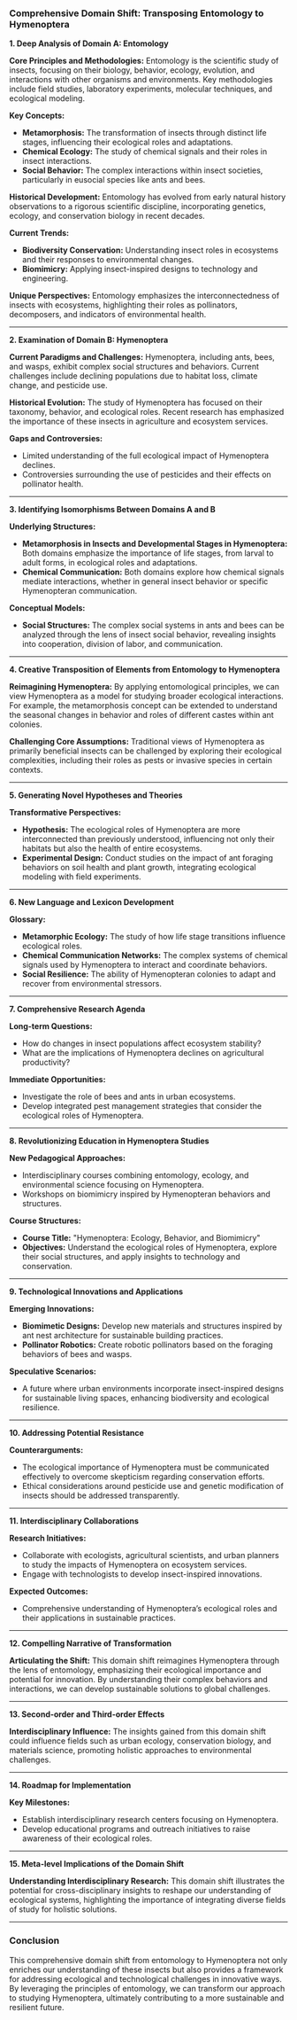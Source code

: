 ### Comprehensive Domain Shift: Transposing Entomology to Hymenoptera

**1. Deep Analysis of Domain A: Entomology**

**Core Principles and Methodologies:**
Entomology is the scientific study of insects, focusing on their biology, behavior, ecology, evolution, and interactions with other organisms and environments. Key methodologies include field studies, laboratory experiments, molecular techniques, and ecological modeling.

**Key Concepts:**
- **Metamorphosis:** The transformation of insects through distinct life stages, influencing their ecological roles and adaptations.
- **Chemical Ecology:** The study of chemical signals and their roles in insect interactions.
- **Social Behavior:** The complex interactions within insect societies, particularly in eusocial species like ants and bees.

**Historical Development:**
Entomology has evolved from early natural history observations to a rigorous scientific discipline, incorporating genetics, ecology, and conservation biology in recent decades.

**Current Trends:**
- **Biodiversity Conservation:** Understanding insect roles in ecosystems and their responses to environmental changes.
- **Biomimicry:** Applying insect-inspired designs to technology and engineering.

**Unique Perspectives:**
Entomology emphasizes the interconnectedness of insects with ecosystems, highlighting their roles as pollinators, decomposers, and indicators of environmental health.

---

**2. Examination of Domain B: Hymenoptera**

**Current Paradigms and Challenges:**
Hymenoptera, including ants, bees, and wasps, exhibit complex social structures and behaviors. Current challenges include declining populations due to habitat loss, climate change, and pesticide use.

**Historical Evolution:**
The study of Hymenoptera has focused on their taxonomy, behavior, and ecological roles. Recent research has emphasized the importance of these insects in agriculture and ecosystem services.

**Gaps and Controversies:**
- Limited understanding of the full ecological impact of Hymenoptera declines.
- Controversies surrounding the use of pesticides and their effects on pollinator health.

---

**3. Identifying Isomorphisms Between Domains A and B**

**Underlying Structures:**
- **Metamorphosis in Insects and Developmental Stages in Hymenoptera:** Both domains emphasize the importance of life stages, from larval to adult forms, in ecological roles and adaptations.
- **Chemical Communication:** Both domains explore how chemical signals mediate interactions, whether in general insect behavior or specific Hymenopteran communication.

**Conceptual Models:**
- **Social Structures:** The complex social systems in ants and bees can be analyzed through the lens of insect social behavior, revealing insights into cooperation, division of labor, and communication.

---

**4. Creative Transposition of Elements from Entomology to Hymenoptera**

**Reimagining Hymenoptera:**
By applying entomological principles, we can view Hymenoptera as a model for studying broader ecological interactions. For example, the metamorphosis concept can be extended to understand the seasonal changes in behavior and roles of different castes within ant colonies.

**Challenging Core Assumptions:**
Traditional views of Hymenoptera as primarily beneficial insects can be challenged by exploring their ecological complexities, including their roles as pests or invasive species in certain contexts.

---

**5. Generating Novel Hypotheses and Theories**

**Transformative Perspectives:**
- **Hypothesis:** The ecological roles of Hymenoptera are more interconnected than previously understood, influencing not only their habitats but also the health of entire ecosystems.
- **Experimental Design:** Conduct studies on the impact of ant foraging behaviors on soil health and plant growth, integrating ecological modeling with field experiments.

---

**6. New Language and Lexicon Development**

**Glossary:**
- **Metamorphic Ecology:** The study of how life stage transitions influence ecological roles.
- **Chemical Communication Networks:** The complex systems of chemical signals used by Hymenoptera to interact and coordinate behaviors.
- **Social Resilience:** The ability of Hymenopteran colonies to adapt and recover from environmental stressors.

---

**7. Comprehensive Research Agenda**

**Long-term Questions:**
- How do changes in insect populations affect ecosystem stability?
- What are the implications of Hymenoptera declines on agricultural productivity?

**Immediate Opportunities:**
- Investigate the role of bees and ants in urban ecosystems.
- Develop integrated pest management strategies that consider the ecological roles of Hymenoptera.

---

**8. Revolutionizing Education in Hymenoptera Studies**

**New Pedagogical Approaches:**
- Interdisciplinary courses combining entomology, ecology, and environmental science focusing on Hymenoptera.
- Workshops on biomimicry inspired by Hymenopteran behaviors and structures.

**Course Structures:**
- **Course Title:** "Hymenoptera: Ecology, Behavior, and Biomimicry"
- **Objectives:** Understand the ecological roles of Hymenoptera, explore their social structures, and apply insights to technology and conservation.

---

**9. Technological Innovations and Applications**

**Emerging Innovations:**
- **Biomimetic Designs:** Develop new materials and structures inspired by ant nest architecture for sustainable building practices.
- **Pollinator Robotics:** Create robotic pollinators based on the foraging behaviors of bees and wasps.

**Speculative Scenarios:**
- A future where urban environments incorporate insect-inspired designs for sustainable living spaces, enhancing biodiversity and ecological resilience.

---

**10. Addressing Potential Resistance**

**Counterarguments:**
- The ecological importance of Hymenoptera must be communicated effectively to overcome skepticism regarding conservation efforts.
- Ethical considerations around pesticide use and genetic modification of insects should be addressed transparently.

---

**11. Interdisciplinary Collaborations**

**Research Initiatives:**
- Collaborate with ecologists, agricultural scientists, and urban planners to study the impacts of Hymenoptera on ecosystem services.
- Engage with technologists to develop insect-inspired innovations.

**Expected Outcomes:**
- Comprehensive understanding of Hymenoptera’s ecological roles and their applications in sustainable practices.

---

**12. Compelling Narrative of Transformation**

**Articulating the Shift:**
This domain shift reimagines Hymenoptera through the lens of entomology, emphasizing their ecological importance and potential for innovation. By understanding their complex behaviors and interactions, we can develop sustainable solutions to global challenges.

---

**13. Second-order and Third-order Effects**

**Interdisciplinary Influence:**
The insights gained from this domain shift could influence fields such as urban ecology, conservation biology, and materials science, promoting holistic approaches to environmental challenges.

---

**14. Roadmap for Implementation**

**Key Milestones:**
- Establish interdisciplinary research centers focusing on Hymenoptera.
- Develop educational programs and outreach initiatives to raise awareness of their ecological roles.

---

**15. Meta-level Implications of the Domain Shift**

**Understanding Interdisciplinary Research:**
This domain shift illustrates the potential for cross-disciplinary insights to reshape our understanding of ecological systems, highlighting the importance of integrating diverse fields of study for holistic solutions.

---

### Conclusion

This comprehensive domain shift from entomology to Hymenoptera not only enriches our understanding of these insects but also provides a framework for addressing ecological and technological challenges in innovative ways. By leveraging the principles of entomology, we can transform our approach to studying Hymenoptera, ultimately contributing to a more sustainable and resilient future.